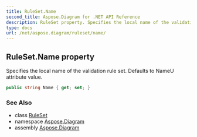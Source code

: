 ```yaml
---
title: RuleSet.Name
second_title: Aspose.Diagram for .NET API Reference
description: RuleSet property. Specifies the local name of the validation rule set. Defaults to NameU attribute value
type: docs
url: /net/aspose.diagram/ruleset/name/
---
```

## RuleSet.Name property

Specifies the local name of the validation rule set. Defaults to NameU attribute value.

```csharp
public string Name { get; set; }
```

### See Also

* class [RuleSet](../)
* namespace [Aspose.Diagram](../../ruleset/)
* assembly [Aspose.Diagram](../../../)


